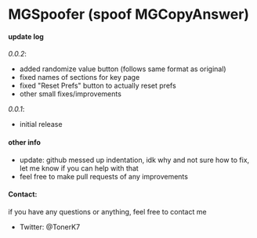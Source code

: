 # MGSpoofer (spoof MGCopyAnswer)

#### update log
 _0.0.2_:
- added randomize value button (follows same format as original)
- fixed names of sections for key page
- fixed "Reset Prefs" button to actually reset prefs
- other small fixes/improvements

_0.0.1_:
- initial release

#### other info
- update: github messed up indentation, idk why and not sure how to fix, let me know if you can help with that
- feel free to make pull requests of any improvements 


#### Contact:
if you have any questions or anything, feel free to contact me
- Twitter: @TonerK7
